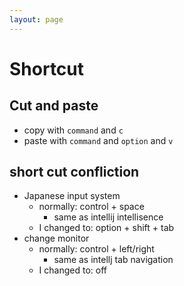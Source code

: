 ```yaml
---
layout: page
---
```


# Shortcut

## Cut and paste

* copy with `command` and `c`
* paste with `command` and  `option` and `v`

## short cut confliction

* Japanese input system
    * normally: control + space
        * same as intellij intellisence
    * I changed to: option + shift + tab
* change monitor
    * normally: control + left/right
        * same as intellj tab navigation
    * I changed to: off
